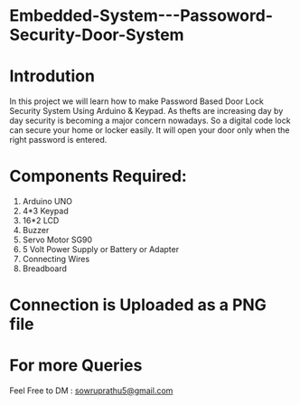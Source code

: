 # Embedded-System---Passoword-Security-Door-System

# Introdution 
In this project we will learn how to make Password Based Door Lock Security System Using Arduino & Keypad.
As thefts are increasing day by day security is becoming a major concern nowadays. 
So a digital code lock can secure your home or locker easily. 
It will open your door only when the right password is entered.

# Components Required:
1. Arduino UNO 
2. 4*3 Keypad 
3. 16*2 LCD 
4. Buzzer 
5. Servo Motor SG90 
6. 5 Volt Power Supply or Battery or Adapter
7. Connecting Wires
8. Breadboard

# Connection is Uploaded as a PNG file 

# For more Queries 

Feel Free to DM : 
sowruprathu5@gmail.com
